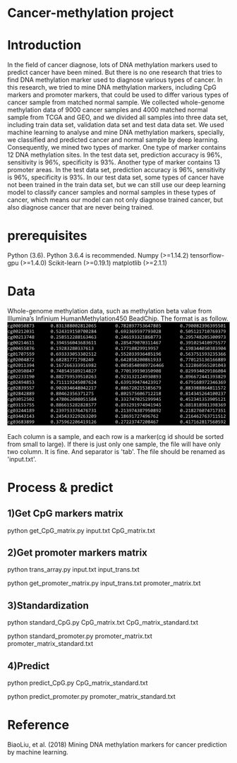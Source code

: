 # Cancer-methylation project
# Introduction
In the field of cancer diagnose, lots of DNA methylation markers used to predict cancer have been mined. But there is no one research that tries to find DNA methylation marker used to diagnose various types of cancer. In this research, we tried to mine DNA methylation markers, including CpG markers and promoter markers, that could be used to differ various types of cancer sample from matched normal sample. We collected whole-genome methylation data of 9000 cancer samples and 4000 matched normal sample from TCGA and GEO, and we divided all samples into three data set, including train data set, validation data set and test data data set. We used machine learning to analyse and mine DNA methylation markers, specially, we classified and predicted cancer and normal sample by deep learning. Consequently, we mined two types of marker. One type of marker contains 12 DNA methylation sites. In the test data set, prediction accuracy is 96%, sensitivity is 96%, specificity is 93%. Another type of marker contains 13 promoter areas. In the test data set, prediction accuracy is 96%, sensitivity is 96%, specificity is 93%. In our test data set, some types of cancer have not been trained in the train data set, but we can still use our deep learning model to classify cancer samples and normal samples in these types of cancer, which means our model can not only diagnose trained cancer, but also diagnose cancer that are never being trained.

# prerequisites
Python (3.6). Python 3.6.4 is recommended.
Numpy (>=1.14.2)
tensorflow-gpu (>=1.4.0)
Scikit-learn (>=0.19.1)
matplotlib (>=2.1.1)

# Data
Whole-genome methylation data, such as methylation beta value from Illumina’s Infinium HumanMethylation450 BeadChip. The format is as follow.
![image](https://github.com/BiaoLiu2017/Cancer-methylation/blob/master/images/input.png)

Each column is a sample, and each row is a marker(cg id should be sorted from small to large). If there is just only one sample, the file will have only two column. It is fine. And separator is 'tab'. The file should be renamed as 'input.txt'.

# Process & predict

## 1)Get CpG markers matrix
python get_CpG_matrix.py input.txt CpG_matrix.txt

## 2)Get promoter markers matrix
python trans_array.py input.txt input_trans.txt

python get_promoter_matrix.py input_trans.txt promoter_matrix.txt

## 3)Standardization
python standard_CpG.py CpG_matrix.txt CpG_matrix_standard.txt

python standard_promoter.py promoter_matrix.txt promoter_matrix_standard.txt

## 4)Predict
python predict_CpG.py CpG_matrix_standard.txt

python predict_promoter.py promoter_matrix_standard.txt

# Reference
BiaoLiu, et al. (2018) Mining DNA methylation markers for cancer prediction by machine learning.
